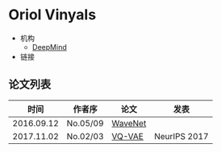 # Oriol Vinyals

- 机构
  - [DeepMind](../Institutions/DeepMind.md)
- 链接

## 论文列表

| 时间 | 作者序 | 论文 | 发表 |
|:-:|:-:|---|---|
| 2016.09.12 | No.05/09 | [WaveNet](../Models/TTS3_Vocoder/2016.09.12_WaveNet.md) |
| 2017.11.02 | No.02/03 | [VQ-VAE](../Modules/VQ/2017.11.02_VQ-VAE.md) | NeurIPS 2017 |